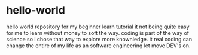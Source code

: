 # hello-world
hello world repository for my beginner learn tutorial
it not being quite easy for me to learn without money to soft the way.
coding is part of the way of science so i chose that way to explore more knownledge.
it real coding can change the entire of my life as an software engineering 
let move DEV's on.
